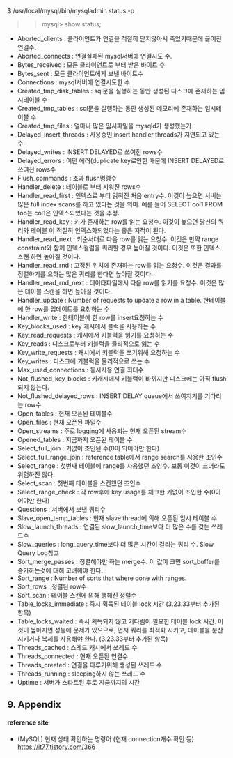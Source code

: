 



$ /usr/local/mysql/bin/mysqladmin status -p
>> mysql> show status;

- Aborted_clients : 클라이언트가 연결을 적절히 닫지않아서 죽었기때문에 끊어진 연결수.  
- Aborted_connects : 연결실패된 mysql서버에 연결시도 수.  
- Bytes_received : 모든 클라이언트로 부터 받은 바이트 수  
- Bytes_sent : 모든 클라이언트에게 보낸 바이트수  
- Connections : mysql서버에 연결시도한 수  
- Created_tmp_disk_tables : sql문을 실행하는 동안 생성된 디스크에 존재하는 임시테이블 수  
- Created_tmp_tables : sql문을 실행하는 동안 생성된 메모리에 존재하는 임시테이블 수  
- Created_tmp_files : 얼마나 많은 임시파일을 mysqld가 생성했는가  
- Delayed_insert_threads : 사용중인 insert handler threads가 지연되고 있는 수  
- Delayed_writes : INSERT DELAYED로 쓰여진 rows수  
- Delayed_errors : 어떤 에러(duplicate key로인한 때문에 INSERT DELAYED로 쓰여진 rows수  
- Flush_commands : 초과 flush명령수  
- Handler_delete : 테이블로 부터 지워진 rows수  
- Handler_read_first : 인덱스로 부터 읽혀진 처음 entry수. 이것이 높으면 서버는 많은 full index scans를 하고 있다는 것을 의미. 예를 들어 SELECT col1 FROM foo는 col1은 인덱스되었다는 것을 추정.  
- Handler_read_key : 키가 존재하는 row를 읽는 요청수. 이것이 높으면 당신의 쿼리와 테이블 이 적절히 인덱스화되었다는 좋은 지적이 된다.  
- Handler_read_next : 키순서대로 다음 row를 읽는 요청수. 이것은 만약 range constraint와 함께 인덱스컬럼을 쿼리할 경우 높아질 것이다. 이것은 또한 인덱스 스캔 하면 높아질 것이다.  
- Handler_read_rnd : 고정된 위치에 존재하는 row를 읽는 요청수. 이것은 결과를 정렬하기를 요하는 많은 쿼리를 한다면 높아질 것이다.  
- Handler_read_rnd_next : 데이타파일에서 다음 row를 읽기를 요청수. 이것은 많은 테이블 스캔을 하면 높아질 것이다.  
- Handler_update : Number of requests to update a row in a table. 한테이블에 한 row를 업데이트를 요청하는 수  
- Handler_write :  한테이블에 한 row를 insert요청하는 수  
- Key_blocks_used :  key 캐시에서 블럭을 사용하는 수  
- Key_read_requests : 캐시에서 키블럭을 읽기를 요청하는 수  
- Key_reads : 디스크로부터 키블럭을 물리적으로 읽는 수  
- Key_write_requests : 캐시에서 키블럭을 쓰기위해 요청하는 수  
- Key_writes :  디스크에 키블럭을 물리적으로 쓰는 수  
- Max_used_connections : 동시사용 연결 최대수  
- Not_flushed_key_blocks : 키캐시에서 키블럭이 바뀌지만 디스크에는 아직 flush되지 않는다.  
- Not_flushed_delayed_rows :  INSERT DELAY queue에서 쓰여지기를 기다리는 row수  
- Open_tables : 현재 오픈된 테이블수  
- Open_files : 현재 오픈된 파일수  
- Open_streams : 주로 logging에 사용되는 현재 오픈된 stream수  
- Opened_tables : 지금까지 오픈된 테이블 수  
- Select_full_join : 키없이 조인된 수(0이 되어야만 한다)  
- Select_full_range_join : reference table에서 range search를 사용한 조인수  
- Select_range : 첫번째 테이블에 range를 사용했던 조인수. 보통 이것이 크더라도 위험하진 않다.  
- Select_scan : 첫번째 테이블을 스캔했던 조인수  
- Select_range_check : 각 row후에 key usage를 체크한 키없이 조인한 수(0이어야만 한다)  
- Questions : 서버에서 보낸 쿼리수  
- Slave_open_temp_tables : 현재 slave thread에 의해 오픈된 임시 테이블 수  
- Slow_launch_threads : 연결된 slow_launch_time보다 더 많은 수를 갖는 쓰레드수  
- Slow_queries : long_query_time보다 더 많은 시간이 걸리는 쿼리 수. Slow Query Log참고  
- Sort_merge_passes : 정렬해야만 하는 merge수. 이 값이 크면 sort_buffer를 증가하는것에 대해 고려해야 한다.  
- Sort_range : Number of sorts that where done with ranges.  
- Sort_rows : 정렬된 row수  
- Sort_scan : 테이블 스캔에 의해 행해진 정렬수  
- Table_locks_immediate : 즉시 획득된 테이블 lock 시간 (3.23.33부터 추가된 항목)  
- Table_locks_waited : 즉시 획득되지 않고 기다림이 필요한 테이블 lock 시간. 이것이 높아지면 성능에 문제가 있으므로, 먼저 쿼리를 최적화 시키고, 테이블을 분산시키거나 복제를 사용해야 한다. (3.23.33부터 추가된 항목)  
- Threads_cached : 스레드 캐시에서 쓰레드 수  
- Threads_connected : 현재 오픈된 연결수  
- Threads_created : 연결을 다루기위해 생성된 쓰레드 수  
- Threads_running : sleeping하지 않는 쓰레드 수  
- Uptime : 서버가 스타트된 후로 지금까지의 시간  

## 9. Appendix

#### reference site

+ (MySQL) 현재 상태 확인하는 명령어 (현재 connection개수 확인 등)  
https://it77.tistory.com/366
